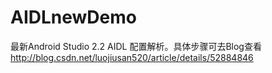# AIDLnewDemo
最新Android Studio 2.2 AIDL 配置解析。具体步骤可去Blog查看
http://blog.csdn.net/luojiusan520/article/details/52884846
